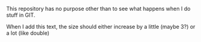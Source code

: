 This repository has no purpose other than to see what happens when I do stuff in GIT.

When I add this text, the size should either increase by a little (maybe 3?) or a lot (like double)
